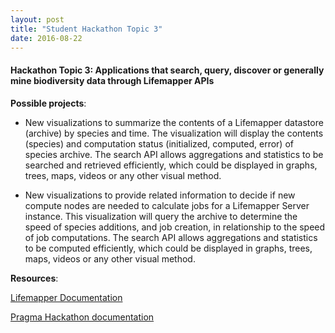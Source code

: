 ```yaml
---
layout: post
title: "Student Hackathon Topic 3"
date: 2016-08-22
---
```


<div class="border">
  <h4>Hackathon Topic 3: Applications that search, query, discover or
  generally mine biodiversity data through Lifemapper APIs 
  </h4>
</div>

**Possible projects**: 

* New visualizations to summarize the contents of a Lifemapper datastore
  (archive) by species and time. The visualization will display the contents
  (species) and computation status (initialized, computed, error) of species
  archive. The search API allows aggregations and statistics to be searched
  and retrieved efficiently, which could be displayed in graphs, trees, maps,
  videos or any other visual method.
  
* New visualizations to provide related information to decide if new compute
  nodes are needed to calculate jobs for a Lifemapper Server instance. This
  visualization will query the archive to determine the speed of species
  additions, and job creation, in relationship to the speed of job
  computations. The search API allows aggregations and statistics to be
  computed efficiently, which could be displayed in graphs, trees, maps,
  videos or any other visual method.

**Resources**: 

[Lifemapper Documentation][1]

[Pragma Hackathon documentation][2]

[1]: http://lifemapper.github.io/
[2]: http://lifemapper.github.io/2016/08/23/pragma-31-student-hackathon.html

